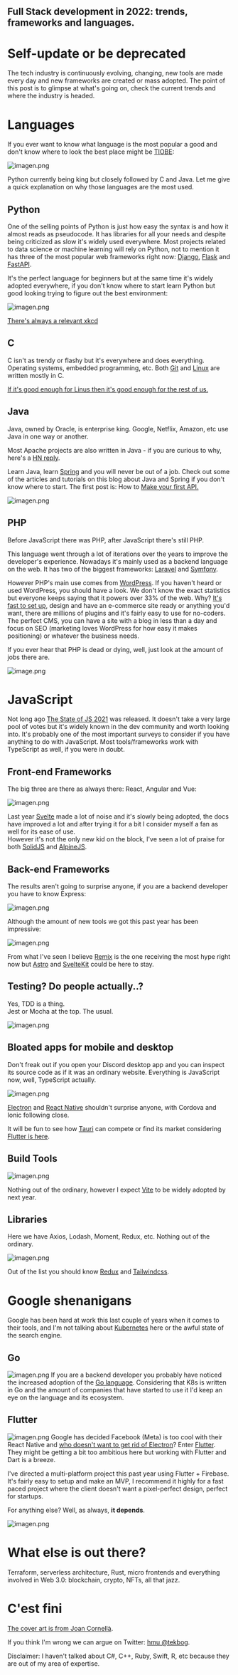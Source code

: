 ## Full Stack development in 2022: trends, frameworks and languages.

# Self-update or be deprecated 

The tech industry is continuously evolving, changing, new tools are made every day and new frameworks are created or mass adopted. The point of this post is to glimpse at what's going on, check the current trends and where the industry is headed.

# Languages

If you ever want to know what language is the most popular a good and don't know where to look the best place might be [TIOBE](https://www.tiobe.com/tiobe-index/):

![imagen.png](https://cdn.hashnode.com/res/hashnode/image/upload/v1645307897259/fLo7CthA7N.png)

Python currently being king but closely followed by C and Java. Let me give a quick explanation on why those languages are the most used.

## Python
One of the selling points of Python is just how easy the syntax is and how it almost reads as pseudocode. It has libraries for all your needs and despite being criticized as slow it's widely used everywhere. 
Most projects related to data science or machine learning will rely on Python, not to mention it has three of the most popular web frameworks right now: [Django](https://github.com/django/django), [Flask](https://flask.palletsprojects.com/en/2.0.x/) and [FastAPI](https://github.com/tiangolo/fastapi).

It's the perfect language for beginners but at the same time it's widely adopted everywhere, if you don't know where to start learn Python but good looking trying to figure out the best environment:

![imagen.png](https://cdn.hashnode.com/res/hashnode/image/upload/v1645309138574/RSIZCU2fr.png)

[There's always a relevant xkcd](https://xkcd.com/1987/)

## C
C isn't as trendy or flashy but it's everywhere and does everything. Operating systems, embedded programming, etc. Both [Git](https://github.com/git/git) and [Linux](https://github.com/torvalds/linux) are written mostly in C.

[If it's good enough for Linus then it's good enough for the rest of us.](https://youtu.be/CYvJPra7Ebk)

## Java
Java, owned by Oracle, is enterprise king. Google, Netflix, Amazon, etc use Java in one way or another. 

Most Apache projects are also written in Java - if you are curious to why, here's a [HN reply](https://news.ycombinator.com/item?id=9249913).

Learn Java, learn [Spring](https://spring.io/) and you will never be out of a job. Check out some of the articles and tutorials on this blog about Java and Spring if you don't know where to start. The first post is: How to [Make your first API.](https://bognov.tech/starting-with-spring-boot-how-to-make-a-restful-get-endpoint)

![imagen.png](https://cdn.hashnode.com/res/hashnode/image/upload/v1645310628891/xzMYlXhcx.png)

## PHP
Before JavaScript there was PHP, after JavaScript there's still PHP.  
   
This language went through a lot of iterations over the years to improve the developer's experience. Nowadays it's mainly used as a backend language on the web. It has two of the biggest frameworks: [Laravel](https://laravel.com/) and [Symfony](https://symfony.com/).   

However PHP's main use comes from [WordPress](https://wordpress.org/). If you haven't heard or used WordPress, you should have a look. We don't know the exact statistics but everyone keeps saying that it powers over 33% of the web. Why? [It's fast to set up](https://bognov.tech/how-to-install-wordpress-with-plesk-on-digitalocean), design and have an e-commerce site ready or anything you'd want, there are millions of plugins and it's fairly easy to use for no-coders.   
The perfect CMS, you can have a site with a blog in less than a day and focus on SEO (marketing loves WordPress for how easy it makes positioning) or whatever the business needs.  

If you ever hear that PHP is dead or dying, well, just look at the amount of jobs there are.

![image.png](https://cdn.hashnode.com/res/hashnode/image/upload/v1645362528737/MlQDPHTMd.png)



# JavaScript

Not long ago [The State of JS 2021](https://2021.stateofjs.com/en-US/) was released. It doesn't take a very large pool of votes but it's widely known in the dev community and worth looking into. It's probably one of the most important surveys to consider if you have anything to do with JavaScript. Most tools/frameworks work with TypeScript as well, if you were in doubt.

## Front-end Frameworks
The big three are there as always there: React, Angular and Vue:

![imagen.png](https://cdn.hashnode.com/res/hashnode/image/upload/v1645311426706/vdvs8XBiH.png)

Last year [Svelte](https://svelte.dev/) made a lot of noise and it's slowly being adopted, the docs have improved a lot and after trying it for a bit I consider myself a fan as well for its ease of use.  
However it's not the only new kid on the block, I've seen a lot of praise for both [SolidJS](https://www.solidjs.com/) and [AlpineJS](https://alpinejs.dev/). 

## Back-end Frameworks
The results aren't going to surprise anyone, if you are a backend developer you have to know Express:

![imagen.png](https://cdn.hashnode.com/res/hashnode/image/upload/v1645312134123/k86FJF5iT.png)

Although the amount of new tools we got this past year has been impressive:

![imagen.png](https://cdn.hashnode.com/res/hashnode/image/upload/v1645312199337/kQDD-GuEw.png)

From what I've seen I believe [Remix](https://remix.run/) is the one receiving the most hype right now but [Astro](https://astro.build/) and [SvelteKit](https://kit.svelte.dev/) could be here to stay.

## Testing? Do people actually..?

Yes, TDD is a thing.  
Jest or Mocha at the top. The usual.   

![imagen.png](https://cdn.hashnode.com/res/hashnode/image/upload/v1645312648863/yA9u52HDI.png)

## Bloated apps for mobile and desktop
Don't freak out if you open your Discord desktop app and you can inspect its source code as if it was an ordinary website. Everything is JavaScript now, well, TypeScript actually.

![imagen.png](https://cdn.hashnode.com/res/hashnode/image/upload/v1645312730862/U51evV8OY.png)

[Electron](https://www.electronjs.org/) and [React Native](https://reactnative.dev/) shouldn't surprise anyone, with Cordova and Ionic following close.

It will be fun to see how [Tauri](https://tauri.studio/) can compete or find its market considering [Flutter is here](https://medium.com/flutter/announcing-flutter-for-windows-6979d0d01fed).

## Build Tools

![imagen.png](https://cdn.hashnode.com/res/hashnode/image/upload/v1645313030393/1Yo0-7WvK.png)

Nothing out of the ordinary, however I expect [Vite](https://vitejs.dev/) to be widely adopted by next year.

## Libraries
Here we have Axios, Lodash, Moment, Redux, etc. Nothing out of the ordinary.

![imagen.png](https://cdn.hashnode.com/res/hashnode/image/upload/v1645313272660/YXKqt0u-N.png)

Out of the list you should know [Redux](https://redux.js.org/) and [Tailwindcss](https://tailwindcss.com/).

# Google shenanigans
Google has been hard at work this last couple of years when it comes to their tools, and I'm not talking about [Kubernetes](https://github.com/kubernetes/kubernetes) here or the awful state of the search engine.

## Go
![imagen.png](https://cdn.hashnode.com/res/hashnode/image/upload/v1645313643322/N8lyVFfJd.png)
If you are a backend developer you probably have noticed the increased adoption of the [Go language](https://go.dev/). Considering that K8s is written in Go and the amount of companies that have started to use it I'd keep an eye on the language and its ecosystem.

## Flutter
![imagen.png](https://cdn.hashnode.com/res/hashnode/image/upload/v1645314161818/3QTd2GxYX.png)
Google has decided Facebook (Meta) is too cool with their React Native and [who doesn't want to get rid of Electron](https://medium.com/flutter/announcing-flutter-for-windows-6979d0d01fed)? Enter [Flutter](https://flutter.dev/). 
They might be getting a bit too ambitious here but working with Flutter and Dart is a breeze. 

I've directed a multi-platform project this past year using Flutter + Firebase. It's fairly easy to setup and make an MVP, I recommend it highly for a fast paced project where the client doesn't want a pixel-perfect design, perfect for startups. 

For anything else? Well, as always, **it depends**. 

![imagen.png](https://cdn.hashnode.com/res/hashnode/image/upload/v1645315192940/np9-fehbq.png)

# What else is out there?
Terraform, serverless architecture, Rust, micro frontends and everything involved in Web 3.0: blockchain, crypto, NFTs, all that jazz.

# C'est fini

[The cover art is from Joan Cornellà](https://joancornella.net/en/).  

If you think I'm wrong we can argue on Twitter: [hmu @tekbog](https://twitter.com/tekbog).  

Disclaimer: I haven't talked about C#, C++, Ruby, Swift, R, etc because they are out of my area of expertise.  
